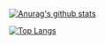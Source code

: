 [![Anurag's github stats](https://github-readme-stats.vercel.app/api?username=manman4&show_icons=true&theme=dark&hide=stars&count_private=true)](https://github.com/manman4)

[![Top Langs](https://github-readme-stats.vercel.app/api/top-langs/?username=manman4&theme=dark&layout=compact)](https://github.com/manman4)

